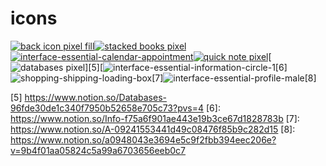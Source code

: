 # icons

[![back icon pixel fill](https://github.com/brite-boy/icons/assets/152807743/2bb15d7a-85ba-445f-9fb2-92050e5e81c6)][1][![stacked books pixel](https://github.com/brite-boy/icons/assets/152807743/88076fe1-a381-4bca-a955-604bfb185daa)][2][![interface-essential-calendar-appointment](https://github.com/brite-boy/icons/assets/152807743/73bfee70-9a10-4fde-9723-5dcd79be339b)][3][![quick note pixel](https://github.com/brite-boy/icons/assets/152807743/e3054ba6-4094-4b83-b502-98cf86fd20d8)][4][![databases pixel](https://github.com/brite-boy/icons/assets/152807743/7d7abe78-4247-4be9-9427-771b6bcdf04a)][5][![interface-essential-information-circle-1](https://github.com/brite-boy/icons/assets/152807743/38c1daa4-3e35-4d83-a650-cb686c0fab33)[6]![shopping-shipping-loading-box](https://github.com/brite-boy/icons/assets/152807743/94fb56bb-0e50-4a7e-ba5c-5d62ca25c611)[7]![interface-essential-profile-male](https://github.com/brite-boy/icons/assets/152807743/1dfc76dd-8aa6-4b1f-8a9a-4d69ed1ef4ef)[8]


[1]: https://www.notion.so/Home-830b0281dc0c4f51bbfb9cf2ac5dd317
[2]: https://www.notion.so/S-s-2098e4540761444a87e60eee53ca24eb
[3]: https://www.notion.so/P-fee8f15930f347ce9ca6fd732e546554
[4]: https://www.notion.so/N-a2e9c4d6bfdf465288671bbcd5f51046
[5] https://www.notion.so/Databases-96fde30de1c340f7950b52658e705c73?pvs=4
[6]: https://www.notion.so/Info-f75a6f901ae443e19b3ce67d1828783b
[7]: https://www.notion.so/A-09241553441d49c08476f85b9c282d15
[8]: https://www.notion.so/a0948043e3694e5c9f2fbb394eec206e?v=9b4f01aa05824c5a99a6703656eeb0c7

